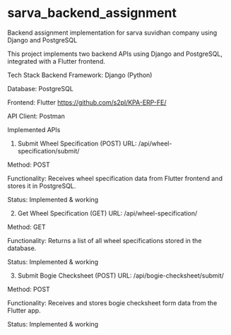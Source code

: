 # sarva_backend_assignment
Backend assignment implementation for sarva suvidhan company using Django and PostgreSQL

This project implements two backend APIs using Django and PostgreSQL, integrated with a Flutter frontend.

Tech Stack
Backend Framework: Django (Python)

Database: PostgreSQL

Frontend: Flutter https://github.com/s2pl/KPA-ERP-FE/

API Client: Postman

Implemented APIs
1. Submit Wheel Specification (POST)
URL: /api/wheel-specification/submit/

Method: POST

Functionality: Receives wheel specification data from Flutter frontend and stores it in PostgreSQL.

Status: Implemented & working

2. Get Wheel Specification (GET)
URL: /api/wheel-specification/

Method: GET

Functionality: Returns a list of all wheel specifications stored in the database.

Status: Implemented & working

3. Submit Bogie Checksheet (POST)
URL: /api/bogie-checksheet/submit/

Method: POST

Functionality: Receives and stores bogie checksheet form data from the Flutter app.

Status: Implemented & working

